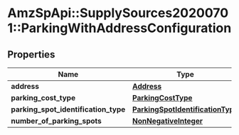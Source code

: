 # AmzSpApi::SupplySources20200701::ParkingWithAddressConfiguration

## Properties
Name | Type | Description | Notes
------------ | ------------- | ------------- | -------------
**address** | [**Address**](Address.md) |  | [optional] 
**parking_cost_type** | [**ParkingCostType**](ParkingCostType.md) |  | [optional] 
**parking_spot_identification_type** | [**ParkingSpotIdentificationType**](ParkingSpotIdentificationType.md) |  | [optional] 
**number_of_parking_spots** | [**NonNegativeInteger**](NonNegativeInteger.md) |  | [optional] 

